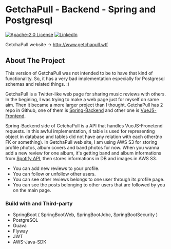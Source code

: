 # GetchaPull - Backend - Spring and Postgresql

[![Apache-2.0 License][license-shield]][license-url]
[![LinkedIn][linkedin-shield]][linkedin-url]

GetchaPull website -> http://www.getchapull.wtf

<!-- ABOUT THE PROJECT -->
## About The Project

This version of GetchaPull was not intended to be to have that kind of functionality. So, it has a very bad implementation especially for Postgresql schemas and related things. :)

GetchaPull is a Twitter-like web page for sharing music reviews with others. In the begining, I was trying to make a web page just for myself on same aim. Then it became a more larger project than I thought. GetchaPull has 2 repo in Github, one of them is [Spring-Backend](https://github.com/bariskbayram/getchapull-spring-backend) and other one is [VueJS-Frontend](https://github.com/bariskbayram/getchapull-vuejs-frontend). 

Spring-Backend side of GetchaPull is a API that handles VueJS-Fronetend requests. In this awful implementation, 4 table is used for representing object in database and tables did not have any relation with each other(no FK or something). In GetchaPull web site, I am using AWS S3 for storing profile photos, album covers and band photos for now. When you wanna add a new review for one album, it's getting band and album informations from [Spotify API](https://developer.spotify.com/documentation/web-api/reference/#category-browse), then stores informations in DB and images in AWS S3.

* You can add new reviews to your profile.
* You can follow or unfollow other users.
* You can see other reviews belongs to one user through its profile page.
* You can see the posts belonging to other users that are followed by you on the main page.

### Build with and Third-party

* SpringBoot ( SpringBootWeb, SpringBootJdbc, SpringBootSecurity )
* PostgreSQL
* Guava
* Flyway
* JWT
* AWS-Java-SDK

[linkedin-shield]: https://img.shields.io/static/v1?label=LINKEDIN&message=BKB&color=<COLOR>
[linkedin-url]: https://www.linkedin.com/in/bar%C4%B1%C5%9F-kaan-bayram-121850101
[license-shield]: https://img.shields.io/static/v1?label=LICENCE&message=Apache-2.0&color=<COLOR>
[license-url]: https://github.com/bariskbayram/BusCardSystem/blob/master/LICENSE
